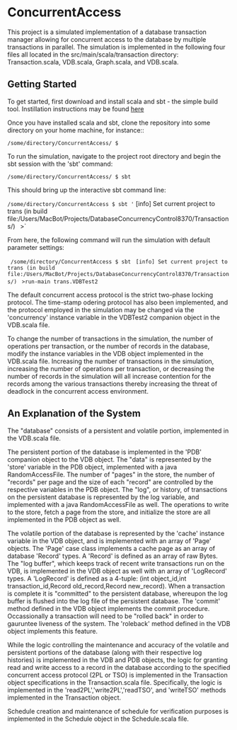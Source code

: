 # ConcurrentAccess
This project is a simulated implementation of a database transaction manager allowing for concurrent access to the database by multiple transactions in parallel. The simulation is implemented in the following four files all located in the src/main/scala/transaction directory: Transaction.scala, VDB.scala, Graph.scala, and VDB.scala.

## Getting Started

To get started, first download and install scala and sbt - the simple build tool. Instillation instructions may be found [here](https://www.scala-lang.org/download/)

Once you have installed scala and sbt, clone the repository into some directory on your home machine, for instance::

`/some/directory/ConcurrentAccess/ $`

To run the simulation, navigate to the project root directory and begin the sbt session with the 'sbt' command:

`/some/directory/ConcurrentAccess/ $ sbt`

This should bring up the interactive sbt command line:

` /some/directory/ConcurrentAccess $ sbt '
` [info] Set current project to trans (in build file:/Users/MacBot/Projects/DatabaseConcurrencyControl8370/Transactions/)`
` >`

From here, the following command will run the simulation with default parameter settings:

` /some/directory/ConcurrentAccess $ sbt`
` [info] Set current project to trans (in build file:/Users/MacBot/Projects/DatabaseConcurrencyControl8370/Transactions/)`
` >run-main trans.VDBTest2`

The default concurrent access protocol is the strict two-phase locking protocol. The time-stamp odering protocol has also been implemented, and the protocol employed in the simulation may be changed via the 'concurrency' instance variable in the VDBTest2 companion object in the VDB.scala file.

To change the number of transactions in the simulation, the number of operations per transaction, or the number of records in the database, modify the instance variables in the VDB object implemented in the VDB.scala file. Increasing the number of transactions in the simulation, increasing the number of operations per transaction, or decreasing the number of records in the simulation will all increase contention for the records among the various transactions thereby increasing the threat of deadlock in the concurrent access environment. 

## An Explanation of the System

The "database" consists of a persistent and volatile portion, implemented in the VDB.scala file.

The persistent portion of the database is implemented in the 'PDB' companion object to the VDB object. The "data" is represented by the 'store' variable in the PDB object, implemented with a java RandomAccessFile. The number of "pages" in the store, the number of "records" per page and the size of each "record" are controlled by the respective variables in the PDB object. The "log", or history, of transactions on the persistent database is represented by the log variable, and implemented with a java RandomAccessFile as well. The operations to write to the store, fetch a page from the store, and initialize the store are all implemented in the PDB object as well. 

The volatile portion of the database is represented by the 'cache' instance variable in the VDB object, and is implemented with an array of 'Page' objects. The 'Page' case class implements a cache page as an array of database 'Record' types. A 'Record' is defined as an array of raw Bytes. The "log buffer", which keeps track of recent write transactions run on the VDB, is implemented in the VDB object as well with an array of 'LogRecord' types. A 'LogRecord' is defined as a 4-tuple: (int object_id,int transaction_id,Record old_record,Record new_record). When a transaction is complete it is "committed" to the persistent database, whereupon the log buffer is flushed into the log file of the persistent database. The 'commit' method defined in the VDB object implements the commit procedure. Occassionally a transaction will need to be "rolled back" in order to gauruntee liveness of the system. The 'roleback' method defined in the VDB object implements this feature.

While the logic controlling the maintenance and accuracy of the volatile and persistent portions of the database (along with their respective log histories) is implemented in the VDB and PDB objects, the logic for granting read and write access to a record in the database according to the specified concurrent access protocol (2PL or TSO) is implemented in the Transaction object specifications in the Transaction.scala file. Specifically, the logic is implemented in the 'read2PL','write2PL','readTSO', and 'writeTSO' methods implemented in the Transaction object.

Schedule creation and maintenance of schedule for verification purposes is implemented in the Schedule object in the Schedule.scala file. 

